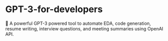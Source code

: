# GPT-3-for-developers
🔮 A powerful GPT-3 powered tool to automate EDA, code generation, resume writing, interview questions, and meeting summaries using OpenAI API.
